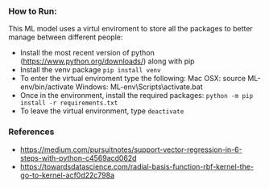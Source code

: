 ### How to Run:
This ML model uses a virtul enviroment to store all the packages to better manage between different people:
- Install the most recent version of python (https://www.python.org/downloads/) along with pip 
- Install the venv package `pip install venv`
- To enter the virtual enviroment type the following:
    Mac OSX: source ML-env/bin/activate
    Windows: ML-env\Scripts\activate.bat
- Once in the environment, install the required packages: `python -m pip install -r requirements.txt`
- To leave the virtual environment, type `deactivate`

### References
- https://medium.com/pursuitnotes/support-vector-regression-in-6-steps-with-python-c4569acd062d
- https://towardsdatascience.com/radial-basis-function-rbf-kernel-the-go-to-kernel-acf0d22c798a
